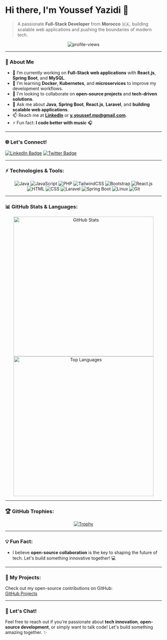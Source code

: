 # Hi there, I'm **Youssef Yazidi** 👋

> A passionate **Full-Stack Developer** from **Morocco** 🇲🇦, building scalable web applications and pushing the boundaries of modern tech.

<p align="center">
  <img src="https://komarev.com/ghpvc/?username=yazidiy5&label=Profile%20views&color=39b1a4&style=flat" alt="profile-views" />
</p>

---

### 🚀 About Me
- 🔭 I’m currently working on **Full-Stack web applications** with **React.js**, **Spring Boot**, and **MySQL**.
- 🌱 I’m learning **Docker**, **Kubernetes**, and **microservices** to improve my development workflows.
- 🤝 I'm looking to collaborate on **open-source projects** and **tech-driven solutions**.
- 💬 Ask me about **Java**, **Spring Boot**, **React.js**, **Laravel**, and **building scalable web applications**.
- 📫 Reach me at **[LinkedIn](https://www.linkedin.com/in/youssef-yazidi-151y/)** or **y.youssef.mp@gmail.com**.
- ⚡ Fun fact: **I code better with music** 🎧

---

### 🌐 Let's Connect!

[![LinkedIn Badge](https://img.shields.io/badge/LinkedIn-%230077B5?style=for-the-badge&logo=linkedin&logoColor=white)](https://linkedin.com/in/youssef-yazidi-151y)
[![Twitter Badge](https://img.shields.io/badge/Twitter-%231DA1F2?style=for-the-badge&logo=twitter&logoColor=white)](https://twitter.com/youssefyazidi)

---

### ⚡ Technologies & Tools:

<p align="center">
  <img src="https://img.shields.io/badge/Java-%23ED8B00?style=for-the-badge&logo=java&logoColor=white" alt="Java">
  <img src="https://img.shields.io/badge/JavaScript-%23F7DF1E?style=for-the-badge&logo=javascript&logoColor=black" alt="JavaScript">
  <img src="https://img.shields.io/badge/PHP-%2378C7D8?style=for-the-badge&logo=php&logoColor=white" alt="PHP">
  <img src="https://img.shields.io/badge/TailwindCSS-%2338B2AC?style=for-the-badge&logo=tailwindcss&logoColor=white" alt="TailwindCSS">
  <img src="https://img.shields.io/badge/Bootstrap-%23563D7C?style=for-the-badge&logo=bootstrap&logoColor=white" alt="Bootstrap">
  <img src="https://img.shields.io/badge/React.js-%2361DAFB?style=for-the-badge&logo=react&logoColor=black" alt="React.js">
  <img src="https://img.shields.io/badge/HTML-%23E34F26?style=for-the-badge&logo=html5&logoColor=white" alt="HTML">
  <img src="https://img.shields.io/badge/CSS-%231572B6?style=for-the-badge&logo=css3&logoColor=white" alt="CSS">
  <img src="https://img.shields.io/badge/Laravel-%23FF2D20?style=for-the-badge&logo=laravel&logoColor=white" alt="Laravel">
  <img src="https://img.shields.io/badge/Spring%20Boot-%236DB33F?style=for-the-badge&logo=spring-boot&logoColor=white" alt="Spring Boot">
  <img src="https://img.shields.io/badge/Linux-%23FCC624?style=for-the-badge&logo=linux&logoColor=black" alt="Linux">
  <img src="https://img.shields.io/badge/Git-%23F05032?style=for-the-badge&logo=git&logoColor=white" alt="Git">
</p>

---

### 📊 GitHub Stats & Languages:

<div align="center">
  <img src="https://github-readme-stats.vercel.app/api?username=yazidiy5&show_icons=true&hide_title=true&count_private=true&theme=gruvbox&hide=prs" alt="GitHub Stats" width="450"/>
  <img src="https://github-readme-stats.vercel.app/api/top-langs/?username=yazidiy5&layout=compact&langs_count=6&theme=gruvbox" alt="Top Languages" width="450"/>
</div>

---

### 🏆 GitHub Trophies:
<p align="center">
  <a href="https://github.com/ryo-ma/github-profile-trophy">
    <img src="https://github-profile-trophy.vercel.app/?username=yazidiy5&theme=radical&margin-w=15&margin-h=10&no-frame=true&column=6" alt="Trophy" />
  </a>
</p>

---

### 💡 Fun Fact:
- I believe **open-source collaboration** is the key to shaping the future of tech. Let's build something innovative together! 💻

---

### 🌟 My Projects:
Check out my open-source contributions on GitHub:  
[GitHub Projects](https://github.com/YazidiY5)

---

### 💬 Let's Chat!
Feel free to reach out if you're passionate about **tech innovation**, **open-source development**, or simply want to talk code! Let's build something amazing together. ✨
